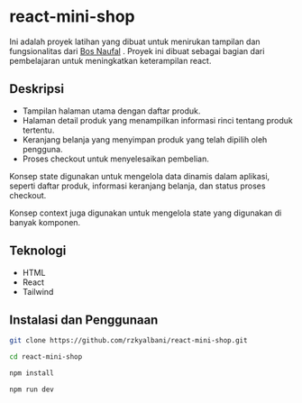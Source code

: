 # react-mini-shop

Ini adalah proyek latihan yang dibuat untuk menirukan tampilan dan fungsionalitas dari [Bos Naufal](https://github.com/BosNaufal/vue-mini-shop)
. Proyek ini dibuat sebagai bagian dari pembelajaran untuk meningkatkan keterampilan react.

## Deskripsi

- Tampilan halaman utama dengan daftar produk.
- Halaman detail produk yang menampilkan informasi rinci tentang produk tertentu.
- Keranjang belanja yang menyimpan produk yang telah dipilih oleh pengguna.
- Proses checkout untuk menyelesaikan pembelian.

Konsep state digunakan untuk mengelola data dinamis dalam aplikasi, seperti daftar produk, informasi keranjang belanja, dan status proses checkout.

Konsep context juga digunakan untuk mengelola state yang digunakan di banyak komponen.

## Teknologi

- HTML
- React
- Tailwind

## Instalasi dan Penggunaan

```bash
git clone https://github.com/rzkyalbani/react-mini-shop.git

cd react-mini-shop

npm install

npm run dev
